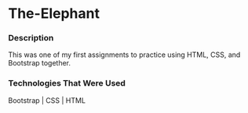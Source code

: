 # The-Elephant


### Description
This was one of my first assignments to practice using HTML, CSS, and Bootstrap together. 

### Technologies That Were Used
Bootstrap | CSS | HTML
